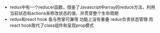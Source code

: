 - redux中有一个reducer函数，借鉴了Javascript中array的reduce方法，利用当前状态和actions来修改状态的值，并贯穿整个生命周期
- redux和react hook 鱼与熊掌可兼得 功能上没有重叠 redux负责状态管理 而react hook取代了class组件和呈现prop模式